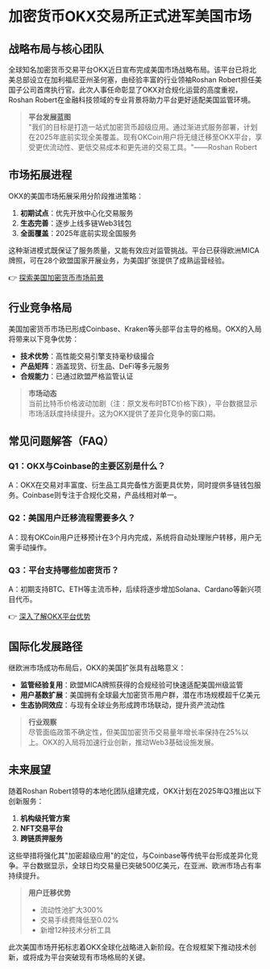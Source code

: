 # 加密货币OKX交易所正式进军美国市场

## 战略布局与核心团队

全球知名加密货币交易平台OKX近日宣布完成美国市场战略布局。该平台已将北美总部设立在加利福尼亚州圣何塞，由经验丰富的行业领袖Roshan Robert担任美国子公司首席执行官。此次人事任命彰显了OKX对合规化运营的高度重视，Roshan Robert在金融科技领域的专业背景将助力平台更好适配美国监管环境。

> **平台发展蓝图**  
> "我们的目标是打造一站式加密货币超级应用。通过渐进式服务部署，计划在2025年底前实现全美覆盖。现有OKCoin用户将无缝迁移至OKX平台，享受更优流动性、更低交易成本和更先进的交易工具。"——Roshan Robert

## 市场拓展进程

OKX的美国市场拓展采用分阶段推进策略：
1. **初期试点**：优先开放中心化交易服务
2. **生态完善**：逐步上线多链Web3钱包
3. **全面覆盖**：2025年底前实现全国服务

这种渐进模式既保证了服务质量，又能有效应对监管挑战。平台已获得欧洲MICA牌照，可在28个欧盟国家开展业务，为美国扩张提供了成熟运营经验。

👉 [探索美国加密货币市场前景](https://bit.ly/okx_welcome)

## 行业竞争格局

美国加密货币市场已形成Coinbase、Kraken等头部平台主导的格局。OKX的入局将带来以下竞争优势：
- **技术优势**：高性能交易引擎支持毫秒级撮合
- **产品矩阵**：涵盖现货、衍生品、DeFi等多元服务
- **合规能力**：已通过欧盟严格监管认证

> **市场动态**  
> 当前比特币价格波动加剧（注：原文发布时BTC价格下跌），平台数据显示市场活跃度持续提升。这为OKX提供了差异化竞争的窗口期。

## 常见问题解答（FAQ）

### Q1：OKX与Coinbase的主要区别是什么？
A：OKX在交易对丰富度、衍生品工具完备性方面更具优势，同时提供多链钱包服务。Coinbase则专注于合规化交易，产品线相对单一。

### Q2：美国用户迁移流程需要多久？
A：现有OKCoin用户迁移预计在3个月内完成，系统将自动处理账户转移，用户无需手动操作。

### Q3：平台支持哪些加密货币？
A：初期支持BTC、ETH等主流币种，后续将逐步增加Solana、Cardano等新兴项目代币。

👉 [深入了解OKX平台优势](https://bit.ly/okx_welcome)

## 国际化发展路径

继欧洲市场成功布局后，OKX的美国扩张具有战略意义：
- **监管经验复用**：欧盟MICA牌照获得的合规经验可快速适配美国州级监管
- **用户基数扩展**：美国拥有全球最大加密货币用户群，潜在市场规模超千亿美元
- **生态协同效应**：与现有全球业务形成跨市场联动，提升资产流动性

> **行业观察**  
> 尽管面临政策不确定性，但美国加密货币交易量年增长率保持在25%以上。OKX的入局将加速行业创新，推动Web3基础设施发展。

## 未来展望

随着Roshan Robert领导的本地化团队组建完成，OKX计划在2025年Q3推出以下创新服务：
1. **机构级托管方案**
2. **NFT交易平台**
3. **跨链质押服务**

这些举措将强化其"加密超级应用"的定位，与Coinbase等传统平台形成差异化竞争。平台数据显示，全球日均交易量已突破500亿美元，在亚洲、欧洲市场占有率持续提升。

> **用户迁移优势**  
> - 流动性池扩大300%
> - 交易手续费降低至0.02%
> - 新增12种技术分析工具

此次美国市场开拓标志着OKX全球化战略进入新阶段。在合规框架下推动技术创新，或将成为平台突破现有市场格局的关键。